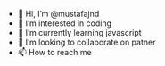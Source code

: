 - 👋 Hi, I’m @mustafajnd
- 👀 I’m interested in coding 
- 🌱 I’m currently learning javascript
- 💞️ I’m looking to collaborate on patner
- 📫 How to reach me 

<!---
mustafajnd/mustafajnd is a ✨ special ✨ repository because its `README.md` (this file) appears on your GitHub profile.
You can click the Preview link to take a look at your changes.
--->
